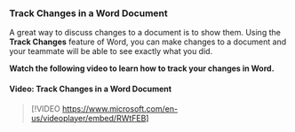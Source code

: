### Track Changes in a Word Document

A great way to discuss changes to a document is to show them. Using the **Track Changes** feature of Word, you can make changes to a document and your teammate will be able to see exactly what you did.

**Watch the following video to learn how to track your changes in Word.**


#### Video: Track Changes in a Word Document
> [!VIDEO https://www.microsoft.com/en-us/videoplayer/embed/RWtFEB]